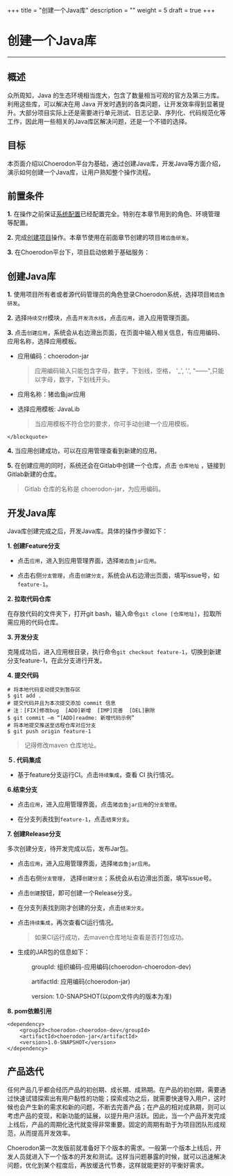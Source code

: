 ﻿+++
title = "创建一个Java库"
description = ""
weight = 5
draft = true
+++

# 创建一个Java库
---

## 概述
众所周知，Java 的生态环境相当庞大，包含了数量相当可观的官方及第三方库。利用这些库，可以解决在用 Java 开发时遇到的各类问题，让开发效率得到显著提升。大部分项目实际上还是需要进行单元测试、日志记录、序列化、代码规范化等工作，因此用一些相关的Java库区解决问题，还是一个不错的选择。

## 目标

本页面介绍以Choerodon平台为基础，通过创建Java库，开发Java等方面介绍，演示如何创建一个Java库，让用户熟知整个操作流程。


## 前置条件

**1.** 在操作之前保证[系统配置](../../user-guide/system-configuration)已经配置完全。特别在本章节用到的角色、环境管理等配置。

**2.** 完成[创建项目](../project)操作。本章节使用在前面章节创建的项目`猪齿鱼研发`。

**3.** 在Choerodon平台下，项目启动依赖于基础服务：

<h2 id="1">创建Java库</h2>

**1.** 使用项目所有者或者源代码管理员的角色登录Choerodon系统，选择项目``猪齿鱼研发``。

**2.** 选择`持续交付`模块，点击`开发流水线`，点击`应用`，进入应用管理页面。

**3.** 点击``创建应用``，系统会从右边滑出页面，在页面中输入相关信息，有应用编码、应用名称，选择应用模板。

 -  应用编码：choerodon-jar
	 <blockquote class="warning">
    应用编码输入只能包含字母，数字，下划线，空格， '_', '.', "——",只能以字母，数字，下划线开头。
    </blockquote>
 -  应用名称：猪齿鱼jar应用
 -   选择应用模板: JavaLib  
	
	 <blockquote class="note">
     当应用模板不符合您的要求，你可手动创建一个应用模板。
    </blockquote>

**4.** 当应用创建成功，可以在应用管理查看到新建的应用。

**5.** 在创建应用的同时，系统还会在Gitlab中创建一个仓库，点击 ``仓库地址`` ，链接到Gitlab新建的仓库。
    
<blockquote class="note">
	Gitlab 仓库的名称是 choerodon-jar，为应用编码。
</blockquote>

<h2 id="2">开发Java库</h2>

Java库创建完成之后，开发Java库。具体的操作步骤如下：

 **1. 创建Feature分支**

 - 点击`应用`，进入到应用管理界面，选择`猪齿鱼jar应用`。
 
 - 点击右侧`分支管理`，点击`创建分支`，系统会从右边滑出页面，填写issue号，如`feature-1`。 

**2. 拉取代码仓库**
 
 在存放代码的文件夹下，打开git bash，输入命令`git clone [仓库地址]`，拉取所需应用的代码仓库。

 **3. 开发分支**
 
 克隆成功后，进入应用根目录，执行命令`git checkout feature-1`，切换到新建分支feature-1，在此分支进行开发。
 
 **4. 提交代码**
  
	# 将本地代码变动提交到暂存区
	$ git add .
	# 提交代码并且为本次提交添加 commit 信息
	# 注：[FIX]修改bug  [ADD]新增  [IMP]完善  [DEL]删除
	$ git commit –m “[ADD]readme: 新增代码示例”
	# 将本地提交推送至远程仓库对应分支
	$ git push origin feature-1

<blockquote class="note">
		记得修改maven 仓库地址。
</blockquote>

**５. 代码集成**

 - 基于feature分支运行CI。点击`持续集成`，查看 CI 执行情况。
 
 **6.结束分支**
 
 - 点击`应用`，进入应用管理界面，点击`猪齿鱼jar应用`的`分支管理`。
 
 - 在分支列表找到`feature-1`，点击`结束分支`。
 
 **7. 创建Release分支**
 
多次创建分支，待开发完成以后，发布Jar包。

 - 点击`应用`，进入应用管理界面，选择`猪齿鱼jar应用`。
 
 - 点击右侧`分支管理`， 选择`创建分支`；系统会从右边滑出页面，填写issue号。
 
 - 点击`创建`按钮，即可创建一个Release分支。

 - 在分支列表找到刚才创建的分支，点击`结束分支`。

 - 点击`持续集成`，再次查看CI运行情况。
    
	  <blockquote class="note">
			如果CI运行成功，去maven仓库地址查看是否打包成功。
		</blockquote>

 - 生成的JAR包的信息如下：
 
　　　　groupId: 组织编码-应用编码(choerodon-choerodon-dev)

　　　　artifactId: 应用编码(choerodon-jar)
 
　　　　version: 1.0-SNAPSHOT(以pom文件内的版本为准)
 
  **8. pom依赖引用**

	<dependency>
		<groupId>choerodon-choerodon-dev</groupId>
		<artifactId>choerodon-jar</artifactId>
		<version>1.0-SNAPSHOT</version>
	</dependency>
  
<h2 id="5">产品迭代</h2>

任何产品几乎都会经历产品的初创期、成长期、成熟期。在产品的初创期，需要通过快速试错探索出有用户黏性的功能；探索成功之后，就需要快速导入用户，这时候也会产生新的需求和新的问题，不断去完善产品；在产品的相对成熟期，则可以考虑产品的变现，和新功能的延展，以提升用户活跃。因此，当一个产品开发完成上线后，产品的周期化迭代就变得非常重要。固定的周期有助于为项目团队形成规范，从而提高开发效率。

Choerodon第一次发版前就准备好下个版本的需求。一般第一个版本上线后，开发人员就进入下一个版本的开发和测试。这样当问题暴露的时候，就可以迅速解决问题，优化到某个程度后，再放缓迭代节奏，这样就能更好的平衡好需求。



